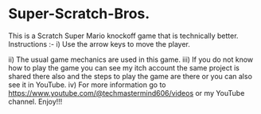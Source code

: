 # Super-Scratch-Bros.
This is a Scratch Super Mario knockoff game that is technically better. 
Instructions :- 
i) Use the arrow keys to move the player.

ii) The usual game mechanics are used in this game.
iii) If you do not know how to play the game you can see my itch account the same project is shared there also and the steps to play the game are there or you can also see it in YouTube.
iv) For more information go to https://www.youtube.com/@techmastermind606/videos or my YouTube channel.
Enjoy!!!
